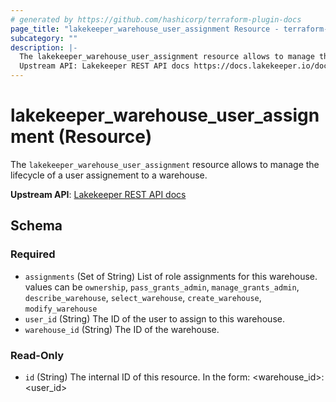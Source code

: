 ```yaml
---
# generated by https://github.com/hashicorp/terraform-plugin-docs
page_title: "lakekeeper_warehouse_user_assignment Resource - terraform-provider-lakekeeper"
subcategory: ""
description: |-
  The lakekeeper_warehouse_user_assignment resource allows to manage the lifecycle of a user assignement to a warehouse.
  Upstream API: Lakekeeper REST API docs https://docs.lakekeeper.io/docs/nightly/api/management/#tag/permissions/operation/update_warehouse_assignments
---
```


# lakekeeper_warehouse_user_assignment (Resource)

The `lakekeeper_warehouse_user_assignment` resource allows to manage the lifecycle of a user assignement to a warehouse.

**Upstream API**: [Lakekeeper REST API docs](https://docs.lakekeeper.io/docs/nightly/api/management/#tag/permissions/operation/update_warehouse_assignments)



<!-- schema generated by tfplugindocs -->
## Schema

### Required

- `assignments` (Set of String) List of role assignments for this warehouse. values can be `ownership`, `pass_grants_admin`, `manage_grants_admin`, `describe_warehouse`, `select_warehouse`, `create_warehouse`, `modify_warehouse`
- `user_id` (String) The ID of the user to assign to this warehouse.
- `warehouse_id` (String) The ID of the warehouse.

### Read-Only

- `id` (String) The internal ID of this resource. In the form: <warehouse_id>:<user_id>
